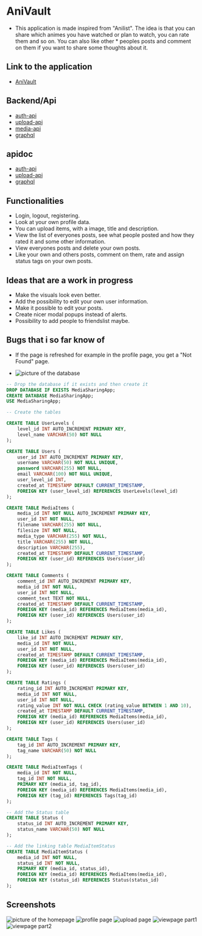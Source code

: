 # AniVault

- This application is made inspired from "Anilist". The idea is that you can share which animes you have watched or plan to watch, you can rate them and so on. You can also like other \* peoples posts and comment on them if you want to share some thoughts about it.

## Link to the application

- [AniVault](http://10.120.32.74/)

## Backend/Api

- [auth-api](https://10.120.32.74/auth-api/api/v1)
- [upload-api](https://10.120.32.74/upload-api/api/v1)
- [media-api](http://10.120.32.74/media-api/graphql)
- [graphql](http://10.120.32.74/media-api/)

## apidoc

- [auth-api](https://10.120.32.74/auth-api/)
- [upload-api](https://10.120.32.74/upload-api/)
- [graphql](https://github.com/Jambolul/HybridServer/blob/main/hybrid-graphql/graphql.md)

## Functionalities

- Login, logout, registering.
- Look at your own profile data.
- You can upload items, with a image, title and description.
- View the list of everyones posts, see what people posted and how they rated it and some other information.
- View everyones posts and delete your own posts.
- Like your own and others posts, comment on them, rate and assign status tags on your own posts.

## Ideas that are a work in progress

- Make the visuals look even better.
- Add the possibility to edit your own user information.
- Make it possible to edit your posts.
- Create nicer modal popups instead of alerts.
- Possibility to add people to friendslist maybe.

## Bugs that i so far know of

- If the page is refreshed for example in the profile page, you get a "Not Found" page.

- ![picture of the database](dbdiagram.png)

```sql
-- Drop the database if it exists and then create it
DROP DATABASE IF EXISTS MediaSharingApp;
CREATE DATABASE MediaSharingApp;
USE MediaSharingApp;

-- Create the tables

CREATE TABLE UserLevels (
    level_id INT AUTO_INCREMENT PRIMARY KEY,
    level_name VARCHAR(50) NOT NULL
);

CREATE TABLE Users (
    user_id INT AUTO_INCREMENT PRIMARY KEY,
    username VARCHAR(50) NOT NULL UNIQUE,
    password VARCHAR(255) NOT NULL,
    email VARCHAR(100) NOT NULL UNIQUE,
    user_level_id INT,
    created_at TIMESTAMP DEFAULT CURRENT_TIMESTAMP,
    FOREIGN KEY (user_level_id) REFERENCES UserLevels(level_id)
);

CREATE TABLE MediaItems (
    media_id INT NOT NULL AUTO_INCREMENT PRIMARY KEY,
    user_id INT NOT NULL,
    filename VARCHAR(255) NOT NULL,
    filesize INT NOT NULL,
    media_type VARCHAR(255) NOT NULL,
    title VARCHAR(255) NOT NULL,
    description VARCHAR(255),
    created_at TIMESTAMP DEFAULT CURRENT_TIMESTAMP,
    FOREIGN KEY (user_id) REFERENCES Users(user_id)
);

CREATE TABLE Comments (
    comment_id INT AUTO_INCREMENT PRIMARY KEY,
    media_id INT NOT NULL,
    user_id INT NOT NULL,
    comment_text TEXT NOT NULL,
    created_at TIMESTAMP DEFAULT CURRENT_TIMESTAMP,
    FOREIGN KEY (media_id) REFERENCES MediaItems(media_id),
    FOREIGN KEY (user_id) REFERENCES Users(user_id)
);

CREATE TABLE Likes (
    like_id INT AUTO_INCREMENT PRIMARY KEY,
    media_id INT NOT NULL,
    user_id INT NOT NULL,
    created_at TIMESTAMP DEFAULT CURRENT_TIMESTAMP,
    FOREIGN KEY (media_id) REFERENCES MediaItems(media_id),
    FOREIGN KEY (user_id) REFERENCES Users(user_id)
);

CREATE TABLE Ratings (
    rating_id INT AUTO_INCREMENT PRIMARY KEY,
    media_id INT NOT NULL,
    user_id INT NOT NULL,
    rating_value INT NOT NULL CHECK (rating_value BETWEEN 1 AND 10),
    created_at TIMESTAMP DEFAULT CURRENT_TIMESTAMP,
    FOREIGN KEY (media_id) REFERENCES MediaItems(media_id),
    FOREIGN KEY (user_id) REFERENCES Users(user_id)
);

CREATE TABLE Tags (
    tag_id INT AUTO_INCREMENT PRIMARY KEY,
    tag_name VARCHAR(50) NOT NULL
);

CREATE TABLE MediaItemTags (
    media_id INT NOT NULL,
    tag_id INT NOT NULL,
    PRIMARY KEY (media_id, tag_id),
    FOREIGN KEY (media_id) REFERENCES MediaItems(media_id),
    FOREIGN KEY (tag_id) REFERENCES Tags(tag_id)
);

-- Add the Status table
CREATE TABLE Status (
    status_id INT AUTO_INCREMENT PRIMARY KEY,
    status_name VARCHAR(50) NOT NULL
);

-- Add the linking table MediaItemStatus
CREATE TABLE MediaItemStatus (
    media_id INT NOT NULL,
    status_id INT NOT NULL,
    PRIMARY KEY (media_id, status_id),
    FOREIGN KEY (media_id) REFERENCES MediaItems(media_id),
    FOREIGN KEY (status_id) REFERENCES Status(status_id)
);
```

## Screenshots

![picture of the homepage](homepage.png)
![profile page](profilepage.png)
![upload page](uploadpage.png)
![viewpage part1](viewpage1.png)
![viewpage part2](viewpage2.png)
